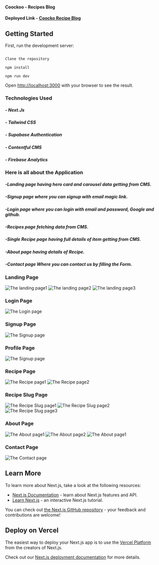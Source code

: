 #### Coockoo - Recipes Blog

#### Deployed Link - [Coocko Recipe Blog](https://recipies-blogs.vercel.app/)

## Getting Started

First, run the development server:

```

Clone the repository

npm install

npm run dev

```

Open [http://localhost:3000](http://localhost:3000) with your browser to see the result.

### Technologies Used

##### - Next.Js
##### - Tailwind CSS
##### - Supabase Authentication
##### - Contentful CMS
##### - Firebase Analytics


### Here is all about the Application
##### -Landing page having hero card and carousel data getting from CMS.
##### -Signup page where you can signup with email magic link.
##### -Login page where you can login with email and password, Google and github.
##### -Recipes page fetching data from CMS.
##### -Single Recipe page having full details of item getting from CMS.
##### -About page having details of Recipe.
##### -Contact page Where you can contact us by filling the Form.


### Landing Page

![The landing page1](./assets/Landing%20Page.png)
![The landing page2](./assets/Carousel%20and%20Category.png)
![The landing page3](./assets/Lower%20Carousel.png)

### Login Page

![The Login page](./assets/Login%20Page.png)

### Signup Page

![The Signup page](./assets/Signup%20Page.png)

### Profile Page

![The Signup page](./assets/Profile%20Page.png)

### Recipe Page

![The Recipe page1](./assets/Recipes%20Page.png)
![The Recipe page2](./assets/Recipes%20Page%20Recent.png)

### Recipe Slug Page

![The Recipe Slug page1](./assets/Recipe%20Slug%201.png)
![The Recipe Slug page2](./assets/Recipe%20Slug%202.png)
![The Recipe Slug page3](./assets/Recipe%20Slug%203.png)

### About Page

![The About page1](./assets/About%20Page%201.png)
![The About page2](./assets/About%20Page%202.png)
![The About page1](./assets/About%20Page%203.png)

### Contact Page

![The Contact page](./assets/ContactPage.png)


## Learn More

To learn more about Next.js, take a look at the following resources:

- [Next.js Documentation](https://nextjs.org/docs) - learn about Next.js features and API.
- [Learn Next.js](https://nextjs.org/learn) - an interactive Next.js tutorial.

You can check out [the Next.js GitHub repository](https://github.com/vercel/next.js/) - your feedback and contributions are welcome!

## Deploy on Vercel

The easiest way to deploy your Next.js app is to use the [Vercel Platform](https://vercel.com/new?utm_medium=default-template&filter=next.js&utm_source=create-next-app&utm_campaign=create-next-app-readme) from the creators of Next.js.

Check out our [Next.js deployment documentation](https://nextjs.org/docs/deployment) for more details.
